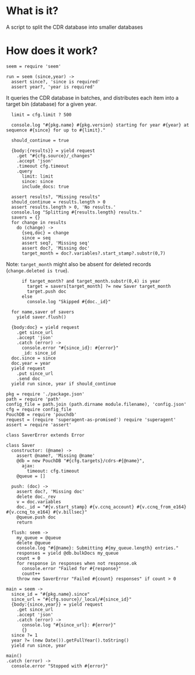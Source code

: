 What is it?
===========

A script to split the CDR database into smaller databases

How does it work?
=================

    seem = require 'seem'

    run = seem (since,year) ->
      assert since?, 'since is required'
      assert year?, 'year is required'

It queries the CDR database in batches, and distributes each item into a target bin (database) for a given year.

      limit = cfg.limit ? 500

      console.log "#{pkg.name} #{pkg.version} starting for year #{year} at sequence #{since} for up to #{limit}."

      should_continue = true

      {body:{results}} = yield request
        .get "#{cfg.source}/_changes"
        .accept 'json'
        .timeout cfg.timeout
        .query
          limit: limit
          since: since
          include_docs: true

      assert results?, "Missing results"
      should_continue = results.length > 0
      assert results.length > 0, 'No results.'
      console.log "Splitting #{results.length} results."
      savers = {}
      for change in results
        do (change) ->
          {seq,doc} = change
          since = seq
          assert seq?, 'Missing seq'
          assert doc?, 'Missing doc'
          target_month = doc?.variables?.start_stamp?.substr(0,7)

Note: `target_month` might also be absent for deleted records (`change.deleted is true`).

          if target_month? and target_month.substr(0,4) is year
            target = savers[target_month] ?= new Saver target_month
            target.push doc
          else
            console.log "Skipped #{doc._id}"

      for name,saver of savers
        yield saver.flush()

      {body:doc} = yield request
        .get since_url
        .accept 'json'
        .catch (error) ->
          console.error "#{since_id}: #{error}"
          _id: since_id
      doc.since = since
      doc.year = year
      yield request
        .put since_url
        .send doc
      yield run since, year if should_continue

    pkg = require './package.json'
    path = require 'path'
    config_file = path.join (path.dirname module.filename), 'config.json'
    cfg = require config_file
    PouchDB = require 'pouchdb'
    request = (require 'superagent-as-promised') require 'superagent'
    assert = require 'assert'

    class SaverError extends Error

    class Saver
      constructor: (@name) ->
        assert @name?, 'Missing @name'
        @db = new PouchDB "#{cfg.targets}/cdrs-#{@name}",
          ajax:
            timeout: cfg.timeout
        @queue = []

      push: (doc) ->
        assert doc?, 'Missing doc'
        delete doc._rev
        v = doc.variables
        doc._id = "#{v.start_stamp} #{v.ccnq_account} #{v.ccnq_from_e164} #{v.ccnq_to_e164} #{v.billsec}"
        @queue.push doc
        return

      flush: seem ->
        my_queue = @queue
        delete @queue
        console.log "#{@name}: Submitting #{my_queue.length} entries."
        responses = yield @db.bulkDocs my_queue
        count = 0
        for response in responses when not response.ok
          console.error "Failed for #{response}"
          count++
        throw new SaverError "Failed #{count} responses" if count > 0

    main = seem ->
      since_id = "#{pkg.name}.since"
      since_url = "#{cfg.source}/_local/#{since_id}"
      {body:{since,year}} = yield request
        .get since_url
        .accept 'json'
        .catch (error) ->
          console.log "#{since_url}: #{error}"
          {}
      since ?= 1
      year ?= (new Date()).getFullYear().toString()
      yield run since, year

    main()
    .catch (error) ->
      console.error "Stopped with #{error}"
